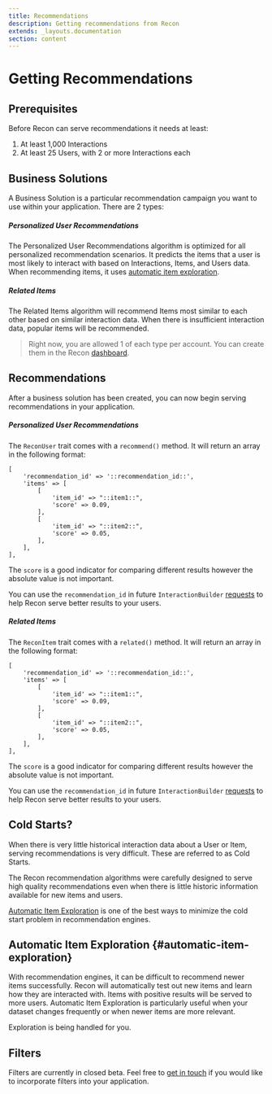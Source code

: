 ```yaml
---
title: Recommendations
description: Getting recommendations from Recon
extends: _layouts.documentation
section: content
---
```


# Getting Recommendations

## Prerequisites

Before Recon can serve recommendations it needs at least:

1. At least 1,000 Interactions
2. At least 25 Users, with 2 or more Interactions each

## Business Solutions

A Business Solution is a particular recommendation campaign you want to use within your application. There are 2 types:

##### **Personalized User Recommendations**

The Personalized User Recommendations algorithm is optimized for all personalized recommendation scenarios.
It predicts the items that a user is most likely to interact with based on Interactions, Items, and Users data. When recommending items, it uses [automatic item exploration](#automatic-item-exploration).

##### **Related Items**

The Related Items algorithm will recommend Items most similar to each other based on similar interaction data. When there is insufficient interaction data, popular items will be recommended.

> Right now, you are allowed 1 of each type per account. You can create them in the Recon [dashboard](https://reconengine.ai/dashboard).

## Recommendations

After a business solution has been created, you can now begin serving recommendations in your application.

##### **Personalized User Recommendations**

The `ReconUser` trait comes with a `recommend()` method. It will return an array in the following format:

```
[
    'recommendation_id' => '::recommendation_id::',
    'items' => [
        [
            'item_id' => "::item1::",
            'score' => 0.09,
        ],
        [
            'item_id' => "::item2::",
            'score' => 0.05,
        ],
    ],
],
```

The `score` is a good indicator for comparing different results however the absolute value is not important.

You can use the `recommendation_id` in future `InteractionBuilder` [requests](/docs/laravel/configuration#interactions) to help Recon serve better results to your users.

##### **Related Items**

The `ReconItem` trait comes with a `related()` method. It will return an array in the following format:

```
[
    'recommendation_id' => '::recommendation_id::',
    'items' => [
        [
            'item_id' => "::item1::",
            'score' => 0.09,
        ],
        [
            'item_id' => "::item2::",
            'score' => 0.05,
        ],
    ],
],
```

The `score` is a good indicator for comparing different results however the absolute value is not important.

You can use the `recommendation_id` in future `InteractionBuilder` [requests](/docs/laravel/configuration#interactions) to help Recon serve better results to your users.

## Cold Starts?

When there is very little historical interaction data about a User or Item, serving recommendations is very difficult. These are referred to as Cold Starts.

The Recon recommendation algorithms were carefully designed to serve high quality recommendations even when there is little historic information available for new items and users.

[Automatic Item Exploration](#automatic-item-exploration) is one of the best ways to minimize the cold start problem in recommendation engines. 

## Automatic Item Exploration {#automatic-item-exploration}

With recommendation engines, it can be difficult to recommend newer items successfully. Recon will automatically test out new items and learn how they are interacted with. Items with positive results
will be served to more users. Automatic Item Exploration is particularly useful when your dataset changes frequently or when newer items are more relevant.

Exploration is being handled for you.

## Filters

Filters are currently in closed beta. Feel free to [get in touch](mailto:contact@reconengine.ai) if you would like to incorporate filters into your application.
